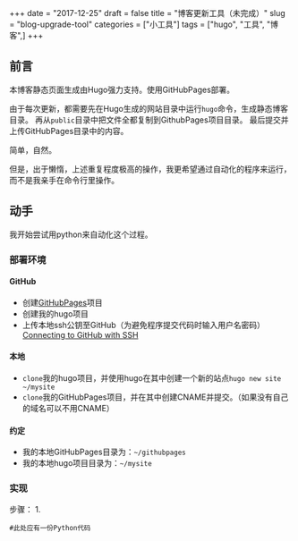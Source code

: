 +++
date = "2017-12-25"
draft = false
title = "博客更新工具（未完成）"
slug = "blog-upgrade-tool"
categories = ["小工具"]
tags = ["hugo", "工具", "博客",]
+++

## 前言

本博客静态页面生成由Hugo强力支持。使用GitHubPages部署。
  
由于每次更新，都需要先在Hugo生成的网站目录中运行`hugo`命令，生成静态博客目录。
再从`public`目录中把文件全都复制到GithubPages项目目录。
最后提交并上传GitHubPages目录中的内容。
  
简单，自然。

但是，出于懒惰，上述重复程度极高的操作，我更希望通过自动化的程序来运行，而不是我亲手在命令行里操作。

## 动手

我开始尝试用python来自动化这个过程。

### 部署环境

#### GitHub
- 创建[GitHubPages](https://pages.github.com/)项目
- 创建我的hugo项目
- 上传本地ssh公钥至GitHub（为避免程序提交代码时输入用户名密码）[Connecting to GitHub with SSH](https://help.github.com/articles/connecting-to-github-with-ssh/)

#### 本地
- `clone`我的hugo项目，并使用hugo在其中创建一个新的站点`hugo new site ~/mysite`
- `clone`我的GitHubPages项目，并在其中创建CNAME并提交。（如果没有自己的域名可以不用CNAME）

#### 约定
- 我的本地GitHubPages目录为：`~/githubpages`
- 我的本地hugo项目目录为：`~/mysite`

### 实现



步骤：
1. 

```
#此处应有一份Python代码
```


